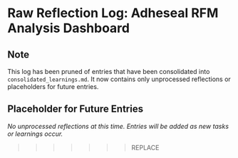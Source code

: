 # Raw Reflection Log: Adheseal RFM Analysis Dashboard

## Note

This log has been pruned of entries that have been consolidated into `consolidated_learnings.md`. It now contains only unprocessed reflections or placeholders for future entries.

## Placeholder for Future Entries

_No unprocessed reflections at this time. Entries will be added as new tasks or learnings occur._

> > > > > > > REPLACE
